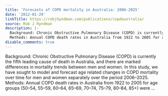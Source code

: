 ```yaml
---
title: 'Forecasts of COPD mortality in Australia: 2006-2025'
date: '2012-01-29'
linkTitle: https://robjhyndman.com/publications/copdaustralia/
source: Rob J Hyndman
description: |-
  Background: Chronic Obstructive Pulmonary Disease (COPD) is currently the fifth leading cause of death in Australia, and there are marked differences in mortality trends between men and women. In this study, we have sought to model and forecast age related changes in COPD mortality over time for men and women separately over the period 2006–2025.
  Methods: Annual COPD death rates in Australia from 1922 to 2005 for age groups (50–54, 55–59, 60–64, 65–69, 70–74, 75–79, 80–84, 85+) were ...
disable_comments: true
---
```

Background: Chronic Obstructive Pulmonary Disease (COPD) is currently the fifth leading cause of death in Australia, and there are marked differences in mortality trends between men and women. In this study, we have sought to model and forecast age related changes in COPD mortality over time for men and women separately over the period 2006–2025.
Methods: Annual COPD death rates in Australia from 1922 to 2005 for age groups (50–54, 55–59, 60–64, 65–69, 70–74, 75–79, 80–84, 85+) were ...